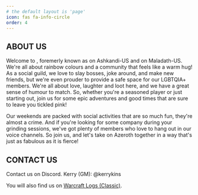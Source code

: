 ```yaml
---
# the default layout is 'page'
icon: fas fa-info-circle
order: 4
---
```


## ABOUT US
Welcome to <Enclave>, foremerly known as <Sanctum> on Ashkandi-US and <Sanctuary> on Maladath-US. We're all about rainbow colours and a community that feels like a warm hug! As a social guild, we love to slay bosses, joke around, and make new friends, but we're even prouder to provide a safe space for our LGBTQIA+ members. We're all about love, laughter and loot here, and we have a great sense of humour to match. So, whether you're a seasoned player or just starting out, join us for some epic adventures and good times that are sure to leave you tickled pink!

Our weekends are packed with social activities that are so much fun, they're almost a crime. And if you're looking for some company during your grinding sessions, we've got plenty of members who love to hang out in our voice channels. So join us, and let's take on Azeroth together in a way that's just as fabulous as it is fierce!

## CONTACT US
Contact us on Discord. 
Kerry (GM): @kerrykins 

You will also find us on [Warcraft Logs (Classic)](https://classic.warcraftlogs.com/guild/id/696071).
